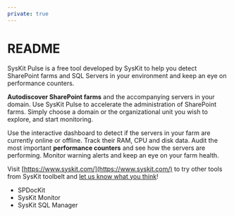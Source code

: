 ```yaml
---
private: true
---
```


# README

SysKit Pulse is a free tool developed by SysKit to help you detect SharePoint farms and SQL Servers in your environment and keep an eye on performance counters.

**Autodiscover SharePoint farms** and the accompanying servers in your domain. Use SysKit Pulse to accelerate the administration of SharePoint farms. Simply choose a domain or the organizational unit you wish to explore, and start monitoring.

Use the interactive dashboard to detect if the servers in your farm are currently online or offline. Track their RAM, CPU and disk data. Audit the most important **performance counters** and see how the servers are performing. Monitor warning alerts and keep an eye on your farm health.

Visit [https://www.syskit.com/](https://www.syskit.com/) to try other tools from SysKit toolbelt and [let us know what you think](https://www.syskit.com/company/contact-us)!

* SPDocKit 
* SysKit Monitor
* SysKit SQL Manager

